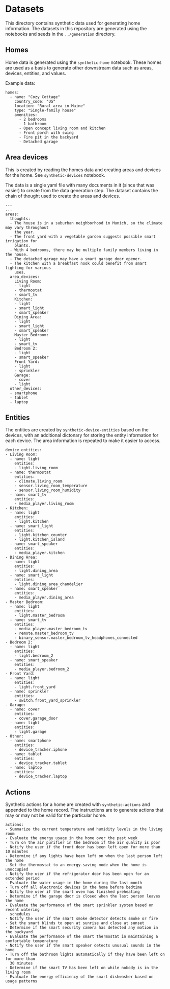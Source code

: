 # Datasets

This directory contains synthetic data used for generating home information.
The datasets in this repository are generated using the notebooks and seeds in
the `../generation` directory.

## Homes

Home data is generated using the `synthetic-home` notebook. These homes are
used as a basis to generate other downstream data such as areas, devices,
entities, and values.

Example data:

```
homes:
  - name: "Cozy Cottage"
    country_code: "US"
    location: "Rural area in Maine"
    type: "Single-family house"
    amenities:
      - 2 bedrooms
      - 1 bathroom
      - Open concept living room and kitchen
      - Front porch with swing
      - Fire pit in the backyard
      - Detached garage
```

## Area devices

This is created by reading the homes data and creating areas and devices for the
home. See `synthetic-devices` notebook.

The data is a single yaml file with many documents in it (since that was easier)
to create from the data generation step. The dataset contains the chain of
thought used to create the areas and devices.
```
---
...
areas:
  thoughts:
  - The house is in a suburban neighborhood in Munich, so the climate may vary throughout
    the year.
  - The front yard with a vegetable garden suggests possible smart irrigation for
    plants.
  - With 4 bedrooms, there may be multiple family members living in the house.
  - The detached garage may have a smart garage door opener.
  - The kitchen with a breakfast nook could benefit from smart lighting for various
    uses.
  area_devices:
    Living Room:
    - light
    - thermostat
    - smart_tv
    Kitchen:
    - light
    - smart_light
    - smart_speaker
    Dining Area:
    - light
    - smart_light
    - smart_speaker
    Master Bedroom:
    - light
    - smart_tv
    Bedroom 2:
    - light
    - smart_speaker
    Front Yard:
    - light
    - sprinkler
    Garage:
    - cover
    - light
  other_devices:
  - smartphone
  - tablet
  - laptop
```

## Entities

The entities are created by `synthetic-device-entities` based on the devices,
with an additional dictonary for storing the entity information for each device.
The area information is repeated to make it easier to access.
```
device_entities:
- Living Room:
  - name: light
    entities:
    - light.living_room
  - name: thermostat
    entities:
    - climate.living_room
    - sensor.living_room_temperature
    - sensor.living_room_humidity
  - name: smart_tv
    entities:
    - media_player.living_room
- Kitchen:
  - name: light
    entities:
    - light.kitchen
  - name: smart_light
    entities:
    - light.kitchen_counter
    - light.kitchen_island
  - name: smart_speaker
    entities:
    - media_player.kitchen
- Dining Area:
  - name: light
    entities:
    - light.dining_area
  - name: smart_light
    entities:
    - light.dining_area_chandelier
  - name: smart_speaker
    entities:
    - media_player.dining_area
- Master Bedroom:
  - name: light
    entities:
    - light.master_bedroom
  - name: smart_tv
    entities:
    - media_player.master_bedroom_tv
    - remote.master_bedroom_tv
    - binary_sensor.master_bedroom_tv_headphones_connected
- Bedroom 2:
  - name: light
    entities:
    - light.bedroom_2
  - name: smart_speaker
    entities:
    - media_player.bedroom_2
- Front Yard:
  - name: light
    entities:
    - light.front_yard
  - name: sprinkler
    entities:
    - switch.front_yard_sprinkler
- Garage:
  - name: cover
    entities:
    - cover.garage_door
  - name: light
    entities:
    - light.garage
- Other:
  - name: smartphone
    entities:
    - device_tracker.iphone
  - name: tablet
    entities:
    - device_tracker.tablet
  - name: laptop
    entities:
    - device_tracker.laptop
```

## Actions

Synthetic actions for a home are created with `synthetic-actions` and appended
to the home record. The instructions are to generate actions that may or
may not be valid for the particular home.

```
actions:
- Summarize the current temperature and humidity levels in the living room
- Evaluate the energy usage in the home over the past week
- Turn on the air purifier in the bedroom if the air quality is poor
- Notify the user if the front door has been left open for more than 10 minutes
- Determine if any lights have been left on when the last person left the home
- Set the thermostat to an energy-saving mode when the home is unoccupied
- Notify the user if the refrigerator door has been open for an extended period
- Evaluate the water usage in the home during the last month
- Turn off all electronic devices in the home before bedtime
- Notify the user if the smart oven has finished preheating
- Determine if the garage door is closed when the last person leaves the home
- Evaluate the performance of the smart sprinkler system based on recent watering
  schedules
- Notify the user if the smart smoke detector detects smoke or fire
- Set the smart blinds to open at sunrise and close at sunset
- Determine if the smart security camera has detected any motion in the backyard
- Evaluate the performance of the smart thermostat in maintaining a comfortable temperature
- Notify the user if the smart speaker detects unusual sounds in the home
- Turn off the bathroom lights automatically if they have been left on for more than
  30 minutes
- Determine if the smart TV has been left on while nobody is in the living room
- Evaluate the energy efficiency of the smart dishwasher based on usage patterns
```
